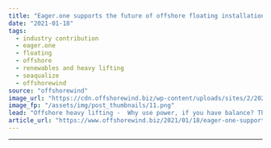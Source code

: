 ```yaml
---
title: "Eager.one supports the future of offshore floating installation"
date: "2021-01-18"
tags: 
  - industry contribution
  - eager.one
  - floating
  - offshore
  - renewables and heavy lifting
  - seaqualize
  - offshorewind
source: "offshorewind"
image_url: "https://cdn.offshorewind.biz/wp-content/uploads/sites/2/2021/01/15162043/Ontwerp-zonder-titel-7.png"
image_fp: "/assets/img/post_thumbnails/11.png"
lead: "Offshore heavy lifting -  Why use power, if you have balance? The offshore wind industry"
article_url: "https://www.offshorewind.biz/2021/01/18/eager-one-supports-the-future-of-offshore-floating-installation/"
---
```


---
